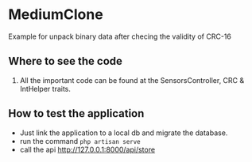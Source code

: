 # MediumClone

Example for unpack binary data after checing the validity of CRC-16 

## Where to see the code

1. All the important code can be found at the SensorsController, CRC & IntHelper traits. 

## How to test the application 
* Just link the application to a local db and migrate the database. 
* run the command `php artisan serve`
* call the api http://127.0.0.1:8000/api/store

